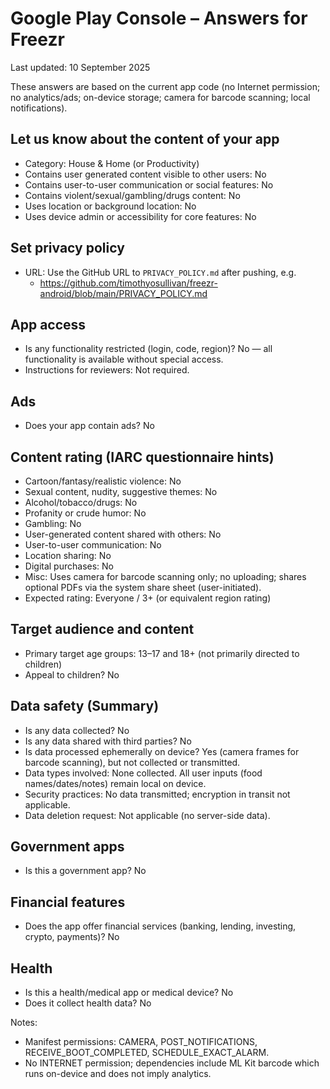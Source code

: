 # Google Play Console – Answers for Freezr

Last updated: 10 September 2025

These answers are based on the current app code (no Internet permission; no analytics/ads; on-device storage; camera for barcode scanning; local notifications).

## Let us know about the content of your app
- Category: House & Home (or Productivity)
- Contains user generated content visible to other users: No
- Contains user-to-user communication or social features: No
- Contains violent/sexual/gambling/drugs content: No
- Uses location or background location: No
- Uses device admin or accessibility for core features: No

## Set privacy policy
- URL: Use the GitHub URL to `PRIVACY_POLICY.md` after pushing, e.g.
  - https://github.com/timothyosullivan/freezr-android/blob/main/PRIVACY_POLICY.md

## App access
- Is any functionality restricted (login, code, region)? No — all functionality is available without special access.
- Instructions for reviewers: Not required.

## Ads
- Does your app contain ads? No

## Content rating (IARC questionnaire hints)
- Cartoon/fantasy/realistic violence: No
- Sexual content, nudity, suggestive themes: No
- Alcohol/tobacco/drugs: No
- Profanity or crude humor: No
- Gambling: No
- User-generated content shared with others: No
- User-to-user communication: No
- Location sharing: No
- Digital purchases: No
- Misc: Uses camera for barcode scanning only; no uploading; shares optional PDFs via the system share sheet (user-initiated).
- Expected rating: Everyone / 3+ (or equivalent region rating)

## Target audience and content
- Primary target age groups: 13–17 and 18+ (not primarily directed to children)
- Appeal to children? No

## Data safety (Summary)
- Is any data collected? No
- Is any data shared with third parties? No
- Is data processed ephemerally on device? Yes (camera frames for barcode scanning), but not collected or transmitted.
- Data types involved: None collected. All user inputs (food names/dates/notes) remain local on device.
- Security practices: No data transmitted; encryption in transit not applicable.
- Data deletion request: Not applicable (no server-side data).

## Government apps
- Is this a government app? No

## Financial features
- Does the app offer financial services (banking, lending, investing, crypto, payments)? No

## Health
- Is this a health/medical app or medical device? No
- Does it collect health data? No

Notes:
- Manifest permissions: CAMERA, POST_NOTIFICATIONS, RECEIVE_BOOT_COMPLETED, SCHEDULE_EXACT_ALARM.
- No INTERNET permission; dependencies include ML Kit barcode which runs on-device and does not imply analytics.
